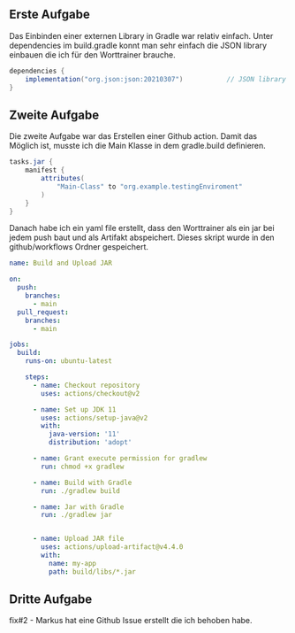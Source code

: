 ## Erste Aufgabe

Das Einbinden einer externen Library in Gradle war relativ einfach. Unter dependencies im build.gradle konnt man sehr einfach
die JSON library einbauen die ich für den Worttrainer brauche. 

```gradle
dependencies {
    implementation("org.json:json:20210307")           // JSON library included 1. EK task
}
```

## Zweite Aufgabe

Die zweite Aufgabe war das Erstellen einer Github action. Damit das Möglich ist, musste ich die Main Klasse in dem gradle.build
definieren.
    
```gradle
tasks.jar {
    manifest {
        attributes(
            "Main-Class" to "org.example.testingEnviroment"
        )
    }
}
```

Danach habe ich ein yaml file erstellt, dass den Worttrainer als ein jar bei jedem push baut und als Artifakt abspeichert. 
Dieses skript wurde in den github/workflows Ordner gespeichert. 

```yaml
name: Build and Upload JAR

on:
  push:
    branches:
      - main
  pull_request:
    branches:
      - main

jobs:
  build:
    runs-on: ubuntu-latest

    steps:
      - name: Checkout repository
        uses: actions/checkout@v2

      - name: Set up JDK 11
        uses: actions/setup-java@v2
        with:
          java-version: '11'
          distribution: 'adopt'

      - name: Grant execute permission for gradlew
        run: chmod +x gradlew

      - name: Build with Gradle
        run: ./gradlew build

      - name: Jar with Gradle
        run: ./gradlew jar


      - name: Upload JAR file
        uses: actions/upload-artifact@v4.4.0
        with:
          name: my-app
          path: build/libs/*.jar
```

## Dritte Aufgabe

fix#2 - Markus hat eine Github Issue erstellt die ich behoben habe.